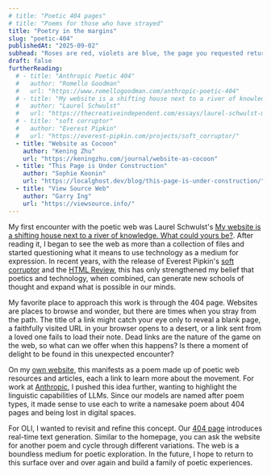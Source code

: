 ```yaml
---
# title: "Poetic 404 pages"
# title: "Poems for those who have strayed"
title: "Poetry in the margins"
slug: "poetic-404"
publishedAt: "2025-09-02"
subhead: "Roses are red, violets are blue, the page you requested returned 404."
draft: false
furtherReading:
  # - title: "Anthropic Poetic 404"
  #   author: "Romello Goodman"
  #   url: "https://www.romellogoodman.com/anthropic-poetic-404"
  # - title: "My website is a shifting house next to a river of knowledge. What could yours be?"
  #   author: "Laurel Schwulst"
  #   url: "https://thecreativeindependent.com/essays/laurel-schwulst-my-website-is-a-shifting-house-next-to-a-river-of-knowledge-what-could-yours-be/"
  # - title: "soft corruptor"
  #   author: "Everest Pipkin"
  #   url: "https://everest-pipkin.com/projects/soft_corruptor/"
  - title: "Website as Cocoon"
    author: "Kening Zhu"
    url: "https://keningzhu.com/journal/website-as-cocoon"
  - title: "This Page is Under Construction"
    author: "Sophie Koonin"
    url: "https://localghost.dev/blog/this-page-is-under-construction/"
  - title: "View Source Web"
    author: "Garry Ing"
    url: "https://viewsource.info/"
---
```


My first encounter with the poetic web was Laurel Schwulst's [My website is a shifting house next to a river of knowledge. What could yours be?](https://thecreativeindependent.com/essays/laurel-schwulst-my-website-is-a-shifting-house-next-to-a-river-of-knowledge-what-could-yours-be/). After reading it, I began to see the web as more than a collection of files and started questioning what it means to use technology as a medium for expression. In recent years, with the release of Everest Pipkin's [soft corruptor](https://everest-pipkin.com/projects/soft_corruptor/) and the [HTML Review](https://thehtml.review/), this has only strengthened my belief that poetics and technology, when combined, can generate new schools of thought and expand what is possible in our minds.

My favorite place to approach this work is through the 404 page. Websites are places to browse and wonder, but there are times when you stray from the path. The title of a link might catch your eye only to reveal a blank page, a faithfully visited URL in your browser opens to a desert, or a link sent from a loved one fails to load their note. Dead links are the nature of the game on the web, so what can we offer when this happens? Is there a moment of delight to be found in this unexpected encounter?

On my [own website](https://www.romellogoodman.com/not-found), this manifests as a poem made up of poetic web resources and articles, each a link to learn more about the movement. For work at [Anthropic](https://www.romellogoodman.com/anthropic-poetic-404), I pushed this idea further, wanting to highlight the linguistic capabilities of LLMs. Since our models are named after poem types, it made sense to use each to write a namesake poem about 404 pages and being lost in digital spaces.

For OLI, I wanted to revisit and refine this concept. Our [404 page](https://www.oli.software/not-found) introduces real-time text generation. Similar to the homepage, you can ask the website for another poem and cycle through different variations. The web is a boundless medium for poetic exploration. In the future, I hope to return to this surface over and over again and build a family of poetic experiences.

